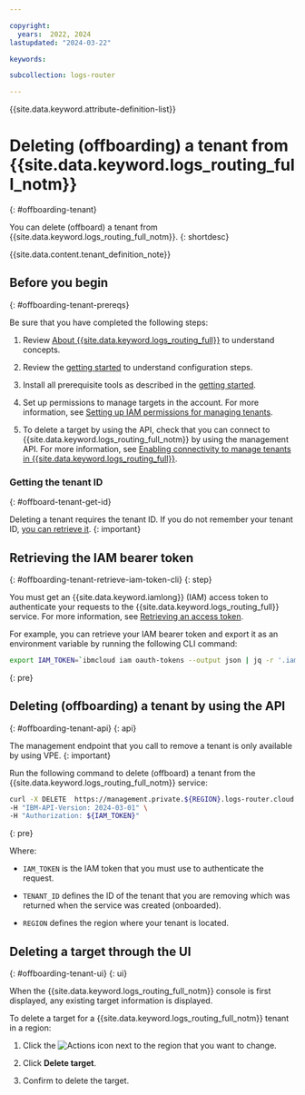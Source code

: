 ```yaml
---

copyright:
  years:  2022, 2024
lastupdated: "2024-03-22"

keywords:

subcollection: logs-router

---
```


{{site.data.keyword.attribute-definition-list}}

# Deleting (offboarding) a tenant from {{site.data.keyword.logs_routing_full_notm}}
{: #offboarding-tenant}

You can delete (offboard) a tenant from {{site.data.keyword.logs_routing_full_notm}}.
{: shortdesc}

{{site.data.content.tenant_definition_note}}


## Before you begin
{: #offboarding-tenant-prereqs}

Be sure that you have completed the following steps:

1. Review [About {{site.data.keyword.logs_routing_full}}](/docs/logs-router?topic=logs-router-about) to understand concepts.

2. Review the [getting started](/docs/logs-router?topic=logs-router-getting-started) to understand configuration steps.

3. Install all prerequisite tools as described in the [getting started](/docs/logs-router?topic=logs-router-getting-started&interface=ui#getting-started-before-you-begin-2).

4. Set up permissions to manage targets in the account. For more information, see [Setting up IAM permissions for managing tenants](/docs/logs-router?topic=logs-router-tenant-iam-permissions).

5. To delete a target by using the API, check that you can connect to {{site.data.keyword.logs_routing_full_notm}} by using the management API. For more information, see [Enabling connectivity to manage tenants in {{site.data.keyword.logs_routing_full}}](/docs/logs-router?topic=logs-router-tenant-enable-connectivity).

### Getting the tenant ID
{: #offboard-tenant-get-id}

Deleting a tenant requires the tenant ID. If you do not remember your tenant ID, [you can retrieve it](/docs/logs-router?topic=logs-router-get-tenant&interface=api).
{: important}

## Retrieving the IAM bearer token
{: #offboarding-tenant-retrieve-iam-token-cli}
{: step}

You must get an {{site.data.keyword.iamlong}} (IAM) access token to authenticate your requests to the {{site.data.keyword.logs_routing_full}} service. For more information, see [Retrieving an access token](/docs/logs-router?topic=logs-router-retrieve-access-token).

For example, you can retrieve your IAM bearer token and export it as an environment variable by running the following CLI command:

```sh
export IAM_TOKEN=`ibmcloud iam oauth-tokens --output json | jq -r '.iam_token'`
```
{: pre}

## Deleting (offboarding) a tenant by using the API
{: #offboarding-tenant-api}
{: api}

The management endpoint that you call to remove a tenant is only available by using VPE.
{: important}

Run the following command to delete (offboard) a tenant from the {{site.data.keyword.logs_routing_full_notm}} service:

```sh
curl -X DELETE  https://management.private.${REGION}.logs-router.cloud.ibm.com/v1/tenants/${TENANT_ID} \
-H "IBM-API-Version: 2024-03-01" \
-H "Authorization: ${IAM_TOKEN}"
```
{: pre}

Where:

- `IAM_TOKEN` is the IAM token that you must use to authenticate the request.

- `TENANT_ID` defines the ID of the tenant that you are removing which was returned when the service was created (onboarded).

- `REGION` defines the region where your tenant is located.




## Deleting a target through the UI
{: #offboarding-tenant-ui}
{: ui}

When the {{site.data.keyword.logs_routing_full_notm}} console is first displayed, any existing target information is displayed.

To delete a target for a {{site.data.keyword.logs_routing_full_notm}} tenant in a region:

1. Click the ![Actions icon](../../icons/action-menu-icon.svg "Actions") next to the region that you want to change.

2. Click **Delete target**.

3. Confirm to delete the target.
